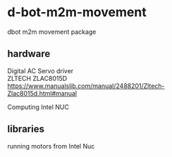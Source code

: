 # d-bot-m2m-movement
dbot m2m movement package

## hardware  

Digital AC Servo driver\
ZLTECH ZLAC8015D  
<https://www.manualslib.com/manual/2488201/Zltech-Zlac8015d.html#manual>


Computing
Intel NUC

## libraries

running motors from Intel Nuc

